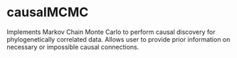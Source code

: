# causalMCMC
Implements Markov Chain Monte Carlo to perform causal discovery for phylogenetically correlated data. Allows user to provide prior information on necessary or impossible causal connections.
